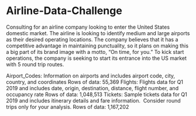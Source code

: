 # Airline-Data-Challenge
Consulting for an airline company looking to enter the United States domestic market. The airline is looking to identify medium and large airports as their desired operating locations. The company believes that it has a competitive advantage in maintaining punctuality, so it plans on making this a big part of its brand image with a motto, “On time, for you.” To kick start operations, the company is seeking to start its entrance into the US market with 5 round trip routes. 

Airport_Codes: Information on airports and includes airport code, city, country, and coordinates
Rows of data: 55,369
Flights: Flights data for Q1 2019 and includes date, origin, destination, distance, flight number, and occupancy rate
Rows of data: 1,048,513
Tickets: Sample tickets data for Q1 2019 and includes itinerary details and fare information.  Consider round trips only for your analysis.
Rows of data: 1,167,202
